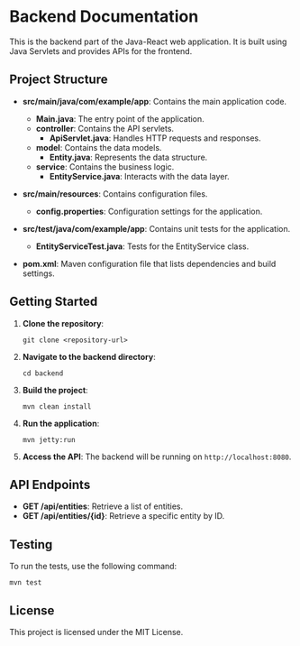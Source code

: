 # Backend Documentation

This is the backend part of the Java-React web application. It is built using Java Servlets and provides APIs for the frontend.

## Project Structure

- **src/main/java/com/example/app**: Contains the main application code.
  - **Main.java**: The entry point of the application.
  - **controller**: Contains the API servlets.
    - **ApiServlet.java**: Handles HTTP requests and responses.
  - **model**: Contains the data models.
    - **Entity.java**: Represents the data structure.
  - **service**: Contains the business logic.
    - **EntityService.java**: Interacts with the data layer.

- **src/main/resources**: Contains configuration files.
  - **config.properties**: Configuration settings for the application.

- **src/test/java/com/example/app**: Contains unit tests for the application.
  - **EntityServiceTest.java**: Tests for the EntityService class.

- **pom.xml**: Maven configuration file that lists dependencies and build settings.

## Getting Started

1. **Clone the repository**:
   ```
   git clone <repository-url>
   ```

2. **Navigate to the backend directory**:
   ```
   cd backend
   ```

3. **Build the project**:
   ```
   mvn clean install
   ```

4. **Run the application**:
   ```
   mvn jetty:run
   ```

5. **Access the API**: The backend will be running on `http://localhost:8080`.

## API Endpoints

- **GET /api/entities**: Retrieve a list of entities.
- **GET /api/entities/{id}**: Retrieve a specific entity by ID.

## Testing

To run the tests, use the following command:
```
mvn test
```

## License

This project is licensed under the MIT License.